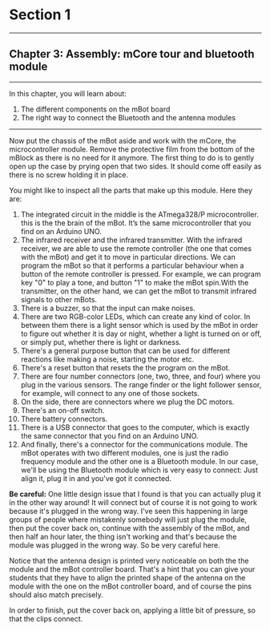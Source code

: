 # Section 1

---

## Chapter 3: Assembly: mCore tour and bluetooth module

---

In this chapter, you will learn about:

1. The different components on the mBot board
2. The right way to connect the Bluetooth and the antenna modules

---

Now put the chassis of the mBot aside and work with the mCore, the microcontroller module. Remove the protective film from the bottom of the mBlock as there is no need for it anymore. The first thing to do is to gently open up the case by prying open that two sides. It should come off easily as there is no screw holding it in place.

You might like to inspect all the parts that make up this module. Here they are:

1. The integrated circuit in the middle is the ATmega328/P microcontroller. this is the the brain of the mBot. It’s the same microcontroller that you find on an Arduino UNO.
2. The infrared receiver and the infrared transmitter. With the infrared receiver, we are able to use the remote controller \(the one that comes with the mBot\) and get it to move in particular directions. We can program the mBot so that it performs a particular behaviour when a button of the remote controller is pressed. For example, we can program key "0" to play a tone, and button "1" to make the mBot spin.With the transmitter, on the other hand, we can get the mBot to transmit infrared signals to other mBots.
3. There is a buzzer, so that the input can make noises.
4. There are two RGB-color LEDs, which can create any kind of color. In between them there is a light sensor which is used by the mBot in order to figure out whether it is day or night, whether a light is turned on or off, or simply put, whether there is light or darkness.
5. There's a general purpose button that can be used for different reactions like making a noise, starting the motor etc.
6. There's a reset button that resets the the program on the mBot.
7. There are four number connectors \(one, two, three, and four\) where you plug in the various sensors. The range finder or the light follower sensor, for example, will connect to any one of those sockets.
8. On the side, there are connectors where we plug the DC motors.
9. There's an on-off switch.
10. There battery connectors.
11. There is a USB connector that goes to the computer, which is exactly the same connector that you find on an Arduino UNO. 
12. And finally, there's a connector for the communications module. The mBot operates with two different modules, one is just the radio frequency module and the other one is a Bluetooth module. In our case, we'll be using the Bluetooth module which is very easy to connect: Just align it, plug it in and you've got it connected.

**Be careful:** One little design issue that I found is that you can actually plug it in the other way around! It will connect but of course it is not going to work because it's plugged in the wrong way. I've seen this happening in large groups of people where mistakenly somebody will just plug the module, then put the cover back on, continue with the assembly of the mBot, and then half an hour later, the thing isn't working and that's because the module was plugged in the wrong way. So be very careful here.

Notice that the antenna design is printed very noticeable on both the the module and the mBot controller board. That's a hint that you can give your students that they have to align the printed shape of the antenna on the module with the one on the mBot controller board, and of course the pins should also match precisely.

In order to finish, put the cover back on, applying a little bit of pressure, so that the clips connect.

